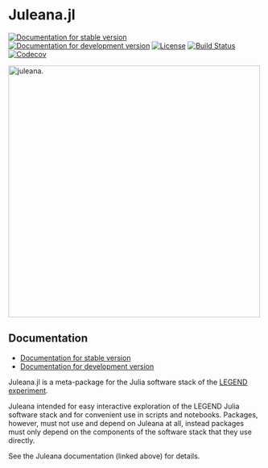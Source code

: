 # Juleana.jl

[![Documentation for stable version](https://img.shields.io/badge/docs-stable-blue.svg)](https://legend-exp.github.io/Juleana.jl/stable)
[![Documentation for development version](https://img.shields.io/badge/docs-dev-blue.svg)](https://legend-exp.github.io/Juleana.jl/dev)
[![License](http://img.shields.io/badge/license-MIT-brightgreen.svg?style=flat)](LICENSE.md)
[![Build Status](https://github.com/legend-exp/Juleana.jl/workflows/CI/badge.svg?branch=main)](https://github.com/legend-exp/Juleana.jl/actions?query=workflow%3ACI)
[![Codecov](https://codecov.io/gh/legend-exp/Juleana.jl/branch/main/graph/badge.svg)](https://codecov.io/gh/legend-exp/Juleana.jl)

<picture>
  <source media="(prefers-color-scheme: dark)" srcset="docs/src/assets/logo-dark.svg">
  <source media="(prefers-color-scheme: light)" srcset="docs/src/assets/logo.svg">
  <img alt="juleana." width = 500>
</picture>


## Documentation

* [Documentation for stable version](https://legend-exp.github.io/Juleana.jl/stable)
* [Documentation for development version](https://legend-exp.github.io/Juleana.jl/dev)

Juleana.jl is a meta-package for the Julia software stack of the
[LEGEND experiment](https://legend-exp.org/).

Juleana intended for easy interactive exploration of the LEGEND Julia software stack and for convenient use in scripts and notebooks. Packages, however, must not use and depend on Juleana at all, instead packages must only depend on the components of the software stack that they use directly.

See the Juleana documentation (linked above) for details.
